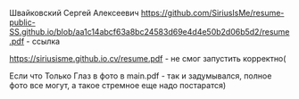 Швайковский Сергей Алексеевич
https://github.com/SiriusIsMe/resume-public-SS.github.io/blob/aa1c14abcf63a8bc24583d69e4d4e50b2d06b5d2/resume.pdf - ссылка

https://siriusisme.github.io.cv/resume.pdf - не смог запустить корректно(

Если что Только Глаз в фото в main.pdf - так и задумывался, полное фото все могут, а такое стремное еще надо постаратся)
